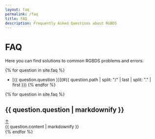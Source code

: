 ```yaml
---
layout: faq
permalink: /faq
title: FAQ
description: Frequently Asked Questions about RGBDS
---
```


# FAQ

Here you can find solutions to common RGBDS problems and errors.

{% for question in site.faq %}
- [{{ question.question }}](#{{ question.path | split: "/" | last | split: "." | first }})
{% endfor %}

<div itemscope itemtype="https://schema.org/FAQPage">
	{% for question in site.faq %}
	<article itemscope itemprop="mainEntity" itemtype="https://schema.org/Question">
		<h2 itemprop="name" id="{{ question.path | split: "/" | last | split: "." | first }}">{{ question.question | markdownify }}</h2> <a class="totop" href="#" title="Go back to top">↑</a>
		<div itemscope itemprop="acceptedAnswer" itemtype="https://schema.org/Answer">
			<div itemprop="text">
				{{ question.content | markdownify }}
			</div>
		</div>
	</article>
	{% endfor %}
</div>
